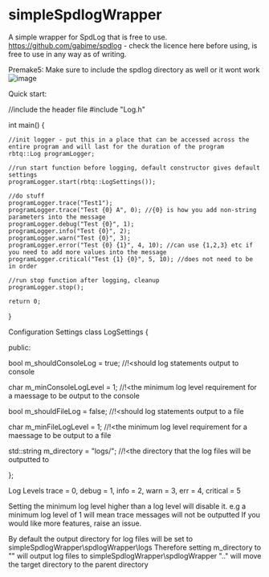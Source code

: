 # simpleSpdlogWrapper
A simple wrapper for SpdLog that is free to use.
https://github.com/gabime/spdlog - check the licence here before using, is free to use in any way as of writing.

Premake5:
Make sure to include the spdlog directory as well or it wont work
![image](https://github.com/user-attachments/assets/d2d553d3-1a6e-4daf-bce7-3db947962d0d)



Quick start:

//include the header file
#include "Log.h"

int main() {
	
 	//init logger - put this in a place that can be accessed across the entire program and will last for the duration of the program
	rbtq::Log programLogger;

	//run start function before logging, default constructor gives default settings
	programLogger.start(rbtq::LogSettings());

	//do stuff
	programLogger.trace("Test1");
	programLogger.trace("Test {0} A", 0); //{0} is how you add non-string parameters into the message
	programLogger.debug("Test {0}", 1);
	programLogger.info("Test {0}", 2);
	programLogger.warn("Test {0}", 3);
	programLogger.error("Test {0} {1}", 4, 10); //can use {1,2,3} etc if you need to add more values into the message
	programLogger.critical("Test {1} {0}", 5, 10); //does not need to be in order

	//run stop function after logging, cleanup
	programLogger.stop();

	return 0;
}

Configuration Settings
class LogSettings {
	
 public:
		
  bool m_shouldConsoleLog = true; //!<should log statements output to console
		
  char m_minConsoleLogLevel = 1; //!<the minimum log level requirement for a maessage to be output to the console
		
  bool m_shouldFileLog = false; //!<should log statements output to a file
		
  char m_minFileLogLevel = 1; //!<the minimum log level requirement for a maessage to be output to a file

  std::string m_directory = "logs/"; //!<the directory that the log files will be outputted to
  
};

Log Levels
    trace = 0,
    debug = 1,
    info = 2,
    warn = 3,
    err = 4,
    critical = 5
    
Setting the minimum log level higher than a log level will disable it.
e.g a minimum log level of 1 will mean trace messages will not be outputted
If you would like more features, raise an issue.

By default the output directory for log files will be set to simpleSpdlogWrapper\spdlogWrapper\logs
Therefore setting m_directory to "" will output log files to simpleSpdlogWrapper\spdlogWrapper
"..\" will move the target directory to the parent directory
    
